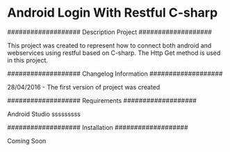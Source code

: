 # Android Login With Restful C-sharp

###################
Description Project
###################

This project was created to represent how to connect both android and webservices using restful based on C-sharp. The Http Get method is used in this project.

###################
Changelog Information
###################

28/04/2016 - The first version of project was created

###################
Requirements
###################

Android Studio
sssssssss


###################
Installation
###################

Coming Soon
